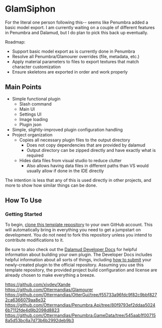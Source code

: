 # GlamSiphon

For the literal one person following this-- seems like Penumbra added a basic model export. I am currently waiting on a couple of different features in Penumbra and Dalamud, but I do plan to pick this back up eventually.

Roadmap:
* Support basic model export as is currently done in Penumbra
* Resolve all Penumbra/Glamourer overrides (file, metadata, etc.)
* Apply material parameters to files to export textures that match character customization
* Ensure skeletons are exported in order and work properly


## Main Points

* Simple functional plugin
  * Slash command
  * Main UI
  * Settings UI
  * Image loading
  * Plugin json
* Simple, slightly-improved plugin configuration handling
* Project organization
  * Copies all necessary plugin files to the output directory
    * Does not copy dependencies that are provided by dalamud
    * Output directory can be zipped directly and have exactly what is required
  * Hides data files from visual studio to reduce clutter
    * Also allows having data files in different paths than VS would usually allow if done in the IDE directly


The intention is less that any of this is used directly in other projects, and more to show how similar things can be done.

## How To Use

### Getting Started

To begin, [clone this template repository][new-repo] to your own GitHub account. This will automatically bring in everything you need to get a jumpstart on development. You do not need to fork this repository unless you intend to contribute modifications to it.

Be sure to also check out the [Dalamud Developer Docs][dalamud-docs] for helpful information about building your own plugin. The Developer Docs includes helpful information about all sorts of things, including [how to submit][submit] your newly-created plugin to the official repository. Assuming you use this template repository, the provided project build configuration and license are already chosen to make everything a breeze.

[new-repo]: https://github.com/new?template_name=GlamSiphon&template_owner=goatcorp
[dalamud-docs]: https://dalamud.dev
[submit]: https://dalamud.dev/plugin-development/plugin-submission





https://github.com/xivdev/Xande
https://github.com/Ottermandias/Glamourer
https://github.com/Ottermandias/OtterGui/tree/f55733a96fdc9f82c9bbf8272ca6366079aa8e32
https://github.com/Ottermandias/Penumbra.Api/tree/80f9793ef2ddaa50246b7112fde4d9b2098d8823
https://github.com/Ottermandias/Penumbra.GameData/tree/545aab1f007158a5d53bc6a7d73b6b2992deb9b3
